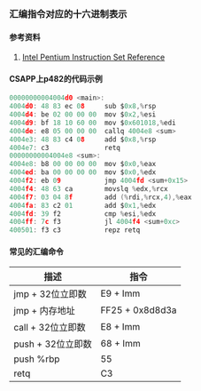 <link rel="stylesheet" href="../extra/ideal-image-slider.css">
<link rel="stylesheet" href="../extra/ideal-default-theme.css">
<script src="../extra/ideal-image-slider.js"></script>
<script src="../extra/ideal-iis-bullet-nav.js"></script>
<script>
let gitbook = gitbook || [];
gitbook.push(function() {
    let slider = new IdealImageSlider.Slider('.IdealImageSlider');
    slider.addBulletNav();
});
</script>

### 汇编指令对应的十六进制表示

#### 参考资料
1. [Intel Pentium Instruction Set Reference](https://eun.github.io/Intel-Pentium-Instruction-Set-Reference)

#### CSAPP上p482的代码示例
```c
00000000004004d0 <main>:
4004d0: 48 83 ec 08     sub $0x8,%rsp
4004d4: be 02 00 00 00  mov $0x2,%esi
4004d9: bf 18 10 60 00  mov $0x601018,%edi
4004de: e8 05 00 00 00  callq 4004e8 <sum>
4004e3: 48 83 c4 08     add $0x8,%rsp
4004e7: c3              retq
00000000004004e8 <sum>:
4004e8: b8 00 00 00 00  mov $0x0,%eax
4004ed: ba 00 00 00 00  mov $0x0,%edx
4004f2: eb 09           jmp 4004fd <sum+0x15>
4004f4: 48 63 ca        movslq %edx,%rcx
4004f7: 03 04 8f        add (%rdi,%rcx,4),%eax
4004fa: 83 c2 01        add $0x1,%edx
4004fd: 39 f2           cmp %esi,%edx
4004ff: 7c f3           jl 4004f4 <sum+0xc>
400501: f3 c3           repz retq
```

#### 常见的汇编命令
| 描述 | 指令 |
| ---  | --- |
|jmp + 32位立即数 |E9 + Imm|
|jmp + 内存地址   |FF25 + 0x8d8d3a| 
|call + 32位立即数|E8 + Imm|
|push + 32位立即数|68 + Imm|
|push %rbp       |55      |
|retq            |C3      |




